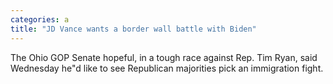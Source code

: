 ```yaml
---
categories: a
title: "JD Vance wants a border wall battle with Biden"
---
```

The Ohio GOP Senate hopeful, in a tough race against Rep. Tim Ryan, said Wednesday he"d like to see Republican majorities pick an immigration fight.